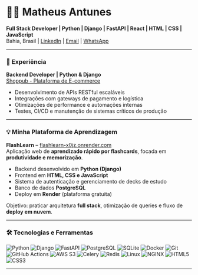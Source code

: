 # 👨‍💻 Matheus Antunes

**Full Stack Developer | Python | Django | FastAPI | React | HTML | CSS | JavaScript**  
Bahia, Brasil | [LinkedIn](https://www.linkedin.com/in/matheus-antunes-99b369361/) | [Email](mailto:matheus.silva.antunes300@gmail.com) | [WhatsApp](https://wa.me/5574988035202)

---

### 💼 Experiência

**Backend Developer | Python & Django**  
[Shoppub - Plataforma de E-commerce](https://www.shoppub.com.br/)  
- Desenvolvimento de APIs RESTful escaláveis  
- Integrações com gateways de pagamento e logística  
- Otimizações de performance e automações internas  
- Testes, CI/CD e manutenção de sistemas críticos de produção

---

### 💡 Minha Plataforma de Aprendizagem

**FlashLearn** – [flashlearn-x0jz.onrender.com](https://flashlearn-x0jz.onrender.com)  
Aplicação web de **aprendizado rápido por flashcards**, focada em **produtividade e memorização**.  

- Backend desenvolvido em **Python (Django)**  
- Frontend em **HTML, CSS e JavaScript**  
- Sistema de autenticação e gerenciamento de decks de estudo  
- Banco de dados **PostgreSQL**  
- Deploy em **Render** (plataforma gratuita)  

Objetivo: praticar arquitetura **full stack**, otimização de queries e fluxo de **deploy em nuvem**.

---

### 🛠️ Tecnologias e Ferramentas

![Python](https://img.shields.io/badge/-Python-3776AB?logo=python&logoColor=white&style=flat)
![Django](https://img.shields.io/badge/-Django-092E20?logo=django&logoColor=white&style=flat)
![FastAPI](https://img.shields.io/badge/-FastAPI-009688?logo=fastapi&logoColor=white&style=flat)
![PostgreSQL](https://img.shields.io/badge/-PostgreSQL-4169E1?logo=postgresql&logoColor=white&style=flat)
![SQLite](https://img.shields.io/badge/-SQLite-003B57?logo=sqlite&logoColor=white&style=flat)
![Docker](https://img.shields.io/badge/-Docker-2496ED?logo=docker&logoColor=white&style=flat)
![Git](https://img.shields.io/badge/-Git-F05032?logo=git&logoColor=white&style=flat)
![GitHub Actions](https://img.shields.io/badge/-GitHub_Actions-2088FF?logo=githubactions&logoColor=white&style=flat)
![AWS S3](https://img.shields.io/badge/-AWS_S3-232F3E?logo=amazonaws&logoColor=white&style=flat)
![Celery](https://img.shields.io/badge/-Celery-37814A?logo=celery&logoColor=white&style=flat)
![Redis](https://img.shields.io/badge/-Redis-DC382D?logo=redis&logoColor=white&style=flat)
![Linux](https://img.shields.io/badge/-Linux-FCC624?logo=linux&logoColor=black&style=flat)
![NGINX](https://img.shields.io/badge/-NGINX-009639?logo=nginx&logoColor=white&style=flat)
![HTML5](https://img.shields.io/badge/-HTML5-E34F26?logo=html5&logoColor=white&style=flat)
![CSS3](https://img.shields.io/badge/-CSS3-1572B6?logo=css3&logoColor=white&style=flat)

---
